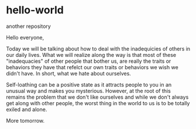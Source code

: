 # hello-world
another repository

Hello everyone,

Today we will be talking about how to deal with the inadequicies of others in our daily lives. What we will realize along the way is that most of these "inadequacies" of other people that bother us, are really the traits or behaviors they have that refelct our own traits or behaviors we wish we didn't have. In short, what we hate about ourselves. 

Self-loathing can be a positive state as it attracts people to you in an unusual way and makes you mysterious. However, at the root of this remains the problem that we don't like ourselves and while we don't always get along with other people, the worst thing in the world to us is to be totally exiled and alone.

More tomorrow.
